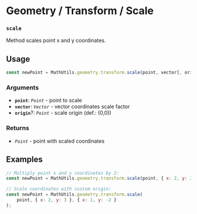 Geometry / Transform / Scale
============================

### `scale`

Method scales point x and y coordinates.


Usage
-----

```js
const newPoint = MathUtils.geometry.transform.scale(point, vector[, origin]);
```


### Arguments

* **`point`**: *`Point`* - point to scale
* **`vector`**: *`Vector`*  - vector coordinates scale factor
* **`origin`**?: *`Point`* - scale origin (def.: (0,0))


### Returns

* *`Point`* - point with scaled coordinates


Examples
--------

```js
// Multiply point x and y coordinates by 2:
const newPoint = MathUtils.geometry.transform.scale(point, { x: 2, y: 2 });

// Scale coordinates with custom origin:
const newPoint = MathUtils.geometry.transform.scale(
	point, { x: 2, y: 3 }, { x: 1, y: -2 }
);
```
